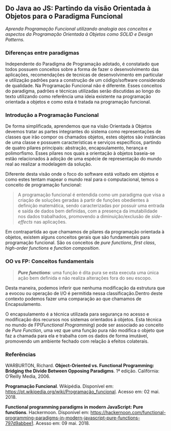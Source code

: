 
##  Do Java ao JS: Partindo da visão Orientada à Objetos para o Paradigma Funcional

*Aprenda Programação Funcional utilizando analogia aos conceitos e aspectos da Programação Orientada à Objetos como SOLID e Design Patterns.*

### Diferenças entre paradigmas

Independente do Paradigma de Programação adotado, é constatado que todos possuem conceitos sobre a forma de fazer o desenvolvimento das aplicações, recomendações de tecnicas de desenvolvimento em particular e utilização padrões para a construção de um código/software considerado de qualidade. Na Programação Funcional não é diferente. 
Esses conceitos do paradigma, padrões e técnicas utilizadas serão discutidas ao longo do texto utilizando como referência uma ideia existente na programação orientada a objetos e como esta é tratada na programação funcional. 

### Introdução a Programação Funcional

De forma simplificada, aprendemos que na visão Orientada à Objetos devemos tratar as partes integrantes do sistema como representações de classes que irão compor os chamados objetos, estes objetos são instâncias de uma classe e possuem características e serviços específicos, partindo de quatro pilares principais: abstração, encapsulamento, herança e polimorfismo.
Esses pilares nos quais a orientação à objetos baseia-se estão relacionados à adoção de uma espécie de representação do mundo real ao realizar a modelagem da solução. 

Diferente desta visão onde o foco do software está voltado em objetos e como estes tentam mapear o mundo real para o computacional, temos o conceito de programação funcional: 

>   A programação funcional é entendida como um paradigma que visa a criação de soluções geradas à partir de funções obedientes à definição matemática, sendo caracterizadas por possuir uma entrada e saída de dados bem definidas, com a presença da imutabilidade nos dados trabalhados, promovendo a diminuição/exclusão de *side-effects* nas aplicações.

Em contrapartida ao que chamamos de pilares da programação orientada à objetos, existem alguns conceitos gerais que são fundamentais para programação funcional. São os conceitos de *pure functions*, *first class*, *high-order functions* e *function composition*.

### OO vs FP: Conceitos fundamentais

> ***Pure functions***: uma função é dita pura se esta executa uma única ação bem definida e não realiza alterações fora do seu escopo. 

Desta maneira, podemos inferir que nenhuma modificação da estrutura que a evocou ou operação de I/O é permitida nessa classificação.Dentro deste contexto podemos fazer uma comparação ao que chamamos de Encapsulamento. 

O encapsulamento é a técnica utilizada para segurança no acesso e modificação dos recursos nos sistemas orientados à objetos. Esta técnica no mundo de FP(*Functional Programming*) pode ser associado ao conceito de *Pure Function*, uma vez que uma função pura não modifica o objeto que faz a chamada para ela e trabalha com os dados de forma imutável, promovendo um ambiente fechado com relação à efeitos colaterais. 

### Referências

WARBURTON, Richard. **Object-Oriented vs. Functional Programming: Bridging the Divide Between Opposing Paradigms**. 1ª edição. Califórnia: O’Reilly Media, 2006.

**Programação Funcional**. Wikipédia. Disponível em: <https://pt.wikipedia.org/wiki/Programação_funcional>. Acesso em: 02 mai. 2018.

**Functional programming paradigms in modern JavaScript: Pure functions**. Hackermoon. Disponível em: <https://hackernoon.com/functional-programming-paradigms-in-modern-javascript-pure-functions-797d9abbee1>. Acesso em: 09 mai. 2018.
